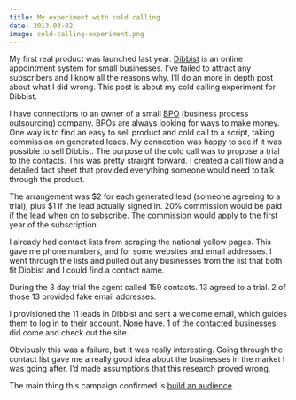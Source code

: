 ```yaml
---
title: My experiment with cold calling
date: 2013-03-02
image: cold-calling-experiment.png
---
```

My first real product was launched last year. <a href="https://www.dibbist.com" target="_blank">Dibbist</a> is an online appointment system for small businesses. I’ve failed to attract any subscribers and I know all the reasons why. I’ll do an more in depth post about what I did wrong. This post is about my cold calling experiment for Dibbist.

I have connections to an owner of a small <a href="http://en.wikipedia.org/wiki/Business_process_outsourcing" target="_blank">BPO</a> (business process outsourcing) company. BPOs are always looking for ways to make money. One way is to find an easy to sell product and cold call to a script, taking commission on generated leads. My connection was happy to see if it was possible to sell Dibbist. The purpose of the cold call was to propose a trial to the contacts. This was pretty straight forward. I created a call flow and a detailed fact sheet that provided everything someone would need to talk through the product.

The arrangement was $2 for each generated lead (someone agreeing to a trial), plus $1 if the lead actually signed in. 20% commission would be paid if the lead when on to subscribe. The commission would apply to the first year of the subscription.

I already had contact lists from scraping the national yellow pages. This gave me phone numbers, and for some websites and email addresses. I went through the lists and pulled out any businesses from the list that both fit Dibbist and I could find a contact name.

During the 3 day trial the agent called 159 contacts. 13 agreed to a trial. 2 of those 13 provided fake email addresses.

I provisioned the 11 leads in Dibbist and sent a welcome email, which guides them to log in to their account. None have. 1 of the contacted businesses did come and check out the site.

Obviously this was a failure, but it was really interesting. Going through the contact list gave me a really good idea about the businesses in the market I was going after. I’d made assumptions that this research proved wrong.

The main thing this campaign confirmed is <a href="http://www.blueglass.com/blog/how-to-build-an-audience/" target="_blank">build an audience</a>.